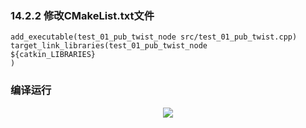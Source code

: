 ### 14.2.2 修改CMakeList.txt文件

    add_executable(test_01_pub_twist_node src/test_01_pub_twist.cpp)
    target_link_libraries(test_01_pub_twist_node 
    ${catkin_LIBRARIES}
    )
### 编译运行

<div align=center><img src="https://s2.loli.net/2022/02/02/1pv3grCdXRwAque.png"></div>